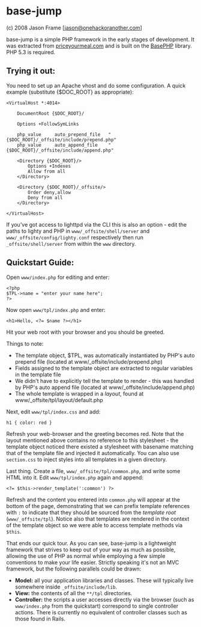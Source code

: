 base-jump
=========

(c) 2008 Jason Frame [jason@onehackoranother.com]

base-jump is a simple PHP framework in the early stages of development.
It was extracted from [priceyourmeal.com](http://www.priceyourmeal.com)
and is built on the [BasePHP](http://github.com/jaz303/base-php/tree/master)
library. PHP 5.3 is required.

Trying it out:
--------------

You need to set up an Apache vhost and do some configuration. A quick example
(substitute {$DOC_ROOT} as appropriate):

    <VirtualHost *:4014>
    
        DocumentRoot {$DOC_ROOT}/
    
        Options +FollowSymLinks
    
        php_value     auto_prepend_file   "{$DOC_ROOT}/_offsite/include/prepend.php"
        php_value     auto_append_file    "{$DOC_ROOT}/_offsite/include/append.php"
    
        <Directory {$DOC_ROOT}/>
            Options +Indexes
            Allow from all
        </Directory>
    
        <Directory {$DOC_ROOT}/_offsite/>
            Order deny,allow
            Deny from all
        </Directory>
    
    </VirtualHost>

If you've got access to lighttpd via the CLI this is also an option - edit the paths
to lighty and PHP in `www/_offsite/shell/server` and `www/_offsite/config/lighty.conf`
respectively then run `_offsite/shell/server` from within the `www` directory.

Quickstart Guide:
-----------------

Open `www/index.php` for editing and enter:

    <?php
    $TPL->name = "enter your name here";
    ?>
    
Now open `www/tpl/index.php` and enter:

    <h1>Hello, <?= $name ?></h1>

Hit your web root with your browser and you should be greeted.

Things to note:

  * The template object, $TPL, was automatically instantiated by PHP's auto prepend file
    (located at www/_offsite/include/prepend.php)
  * Fields assigned to the template object are extracted to regular variables in the
    template file
  * We didn't have to explicitly tell the template to render - this was handled by PHP's
    auto append file (located at www/_offsite/include/append.php)
  * The whole template is wrapped in a _layout_, found at www/_offsite/tpl/layout/default.php
  
Next, edit `www/tpl/index.css` and add:

    h1 { color: red }

Refresh your web-browser and the greeting becomes red. Note that the layout mentioned above
contains no reference to this stylesheet - the template object noticed there existed a
stylesheet with basename matching that of the template file and injected it automatically.
You can also use `section.css` to inject styles into all templates in a given directory.

Last thing. Create a file, `www/_offsite/tpl/common.php`, and write some HTML into it.
Edit `www/tpl/index.php` again and append:

    <?= $this->render_template(':common') ?>
    
Refresh and the content you entered into `common.php` will appear at the bottom of the
page, demonstrating that we can prefix template references with `:` to indicate that
they should be sourced from the _template root_ (`www/_offsite/tpl`). Notice also that
templates are rendered in the context of the template object so we were able to access
template methods via `$this`.

That ends our quick tour. As you can see, base-jump is a lightweight framework that strives
to keep out of your way as much as possible, allowing the use of PHP as normal while employing
a few simple conventions to make your life easier. Strictly speaking it's not an MVC
framework, but the following parallels could be drawn:

  * __Model:__ all your application libraries and classes. These will typically
    live somewhere inside `_offsite/include/lib`.
  * __View:__ the contents of all the `**/tpl` directories.
  * __Controller:__ the scripts a user accesses directly via the browser (such as
    `www/index.php` from the quickstart) correspond to single controller actions.
    There is currently no equivalent of controller classes such as those found in
    Rails.
